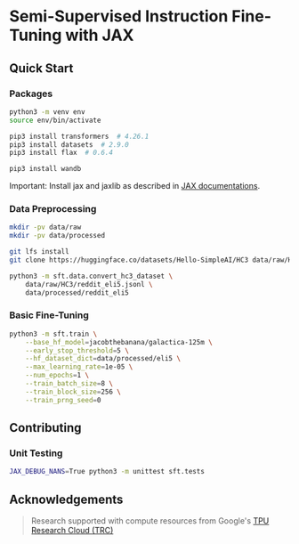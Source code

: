 # Semi-Supervised Instruction Fine-Tuning with JAX
## Quick Start
### Packages
```bash
python3 -m venv env
source env/bin/activate

pip3 install transformers  # 4.26.1
pip3 install datasets  # 2.9.0
pip3 install flax  # 0.6.4

pip3 install wandb
```

Important: Install jax and jaxlib as described in [JAX documentations](https://jax.readthedocs.io/en/latest/index.html#installation).


### Data Preprocessing
```bash
mkdir -pv data/raw
mkdir -pv data/processed

git lfs install
git clone https://huggingface.co/datasets/Hello-SimpleAI/HC3 data/raw/HC3

python3 -m sft.data.convert_hc3_dataset \
    data/raw/HC3/reddit_eli5.jsonl \
    data/processed/reddit_eli5
```

### Basic Fine-Tuning
```bash
python3 -m sft.train \
    --base_hf_model=jacobthebanana/galactica-125m \
    --early_stop_threshold=5 \
    --hf_dataset_dict=data/processed/eli5 \
    --max_learning_rate=1e-05 \
    --num_epochs=1 \
    --train_batch_size=8 \
    --train_block_size=256 \
    --train_prng_seed=0
```

## Contributing
### Unit Testing
```bash
JAX_DEBUG_NANS=True python3 -m unittest sft.tests
```

## Acknowledgements
> Research supported with compute resources from Google's [TPU Research Cloud (TRC)](https://sites.research.google/trc/about/)